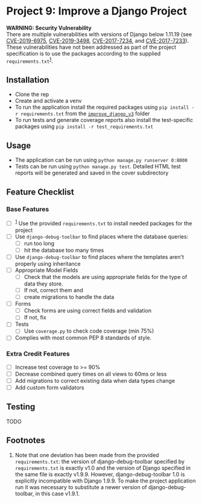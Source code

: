 Project 9: Improve a Django Project
===================================

**WARNING: Security Vulnerability**  
There are multiple vulnerabilities with versions of Django below 1.11.19 (see [CVE-2019-6975](https://nvd.nist.gov/vuln/detail/CVE-2019-6975), [CVE-2019-3498](https://nvd.nist.gov/vuln/detail/CVE-2019-3498), [CVE-2017-7234](https://nvd.nist.gov/vuln/detail/CVE-2017-7234), and [CVE-2017-7233](https://nvd.nist.gov/vuln/detail/CVE-2017-7233)). These vulnerabilities have not been addressed as part of the project specification is to use the packages according to the supplied `requirements.txt`<sup>[1](#footnote1)</sup>.


Installation
------------
- Clone the rep
- Create and activate a venv
- To run the application install the required packages using `pip install -r requirements.txt` from the 
  [`improve_django_v3`](https://github.com/Crossroadsman/treehouse-techdegree-python-project9/tree/master/improve_django_v3) folder
- To run tests and generate coverage reports also install the test-specific packages using `pip install -r test_requirements.txt`

Usage
-----
- The application can be run using `python manage.py runserver 0:8000`
- Tests can be run using `python manage.py test`. Detailed HTML test reports will be generated and saved in the cover subdirectory

Feature Checklist
-----------------

### Base Features ###

- [ ] <sup>[1](#footnote1)</sup> Use the provided `requirements.txt` to install needed packages for the project
- [ ] Use `django-debug-toolbar` to find places where the database queries:
  - [ ] run too long
  - [ ] hit the database too many times
- [ ] Use `django-debug-toolbar` to find places where the templates aren't properly using inheritance
- [ ] Appropriate Model Fields
  - [ ] Check that the models are using appropriate fields for the type of data they store. 
  - [ ] If not, correct them and
  - [ ] create migrations to handle the data
- [ ] Forms
  - [ ] Check forms are using correct fields and validation
  - [ ] If not, fix
- [ ] Tests
  - [ ] Use `coverage.py` to check code coverage (min 75%)
- [ ] Complies with most common PEP 8 standards of style.

### Extra Credit Features ###

- [ ] Increase test coverage to >= 90%
- [ ] Decrease combined query times on all views to 60ms or less
- [ ] Add migrations to correct existing data when data types change
- [ ] Add custom form validators

Testing
-------

TODO



Footnotes
---------
1. <a name="footnote1"> </a> Note that one deviation has been made from the provided `requirements.txt`: the version of django-debug-toolbar specified by `requirements.txt` is exactly v1.0 and the version of Django specified in the same file is exactly v1.9.9. However, django-debug-toolbar 1.0 is explicitly incompatible with Django 1.9.9. To make the project application run it was necessary to substitute a newer version of django-debug-toolbar, in this case v1.9.1.
